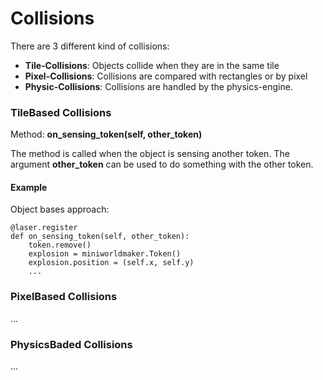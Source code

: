 Collisions
==========

There are 3 different kind of collisions:

  * **Tile-Collisions**: Objects collide when they are in the same tile
  * **Pixel-Collisions**: Collisions are compared with rectangles or by pixel
  * **Physic-Collisions**: Collisions are handled by the physics-engine.

### TileBased Collisions

Method: **on_sensing_token(self, other_token)**

The method is called when the object is sensing another token.
The argument **other_token** can be used to do something with the other token.

  
#### Example

Object bases approach:

```
@laser.register
def on_sensing_token(self, other_token):
    token.remove()
    explosion = miniworldmaker.Token()
    explosion.position = (self.x, self.y)
    ...
```

### PixelBased Collisions

...


### PhysicsBaded Collisions 
...